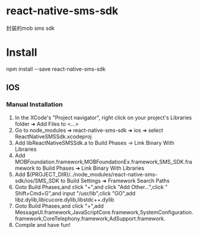# react-native-sms-sdk
封装的mob sms sdk

# Install
npm install --save react-native-sms-sdk
## IOS
### Manual Installation
1. In the XCode's "Project navigator", right click on your project's Libraries folder ➜ Add Files to <...>
2. Go to node_modules ➜ react-native-sms-sdk ➜ ios ➜ select ReactNativeSMSSdk.xcodeproj
3. Add libReactNativeSMSSdk.a to Build Phases -> Link Binary With Libraries
4. Add MOBFoundation.framework,MOBFoundationEx.framework,SMS_SDK.framework to Build Phases ➜ Link Binary With Libraries
5. Add $(PROJECT_DIR)/../node_modules/react-native-sms-sdk/ios/SMS_SDK to Build Settings ➜ Framework Search Paths
6. Goto Build Phases,and click "+",and click "Add Other...",click "  Shift+Cmd+G",and input "/usr/lib",click "GO",add libz.dylib,libicucore.dylib,libstdc++.dylib
7. Goto Build Phases,and click "+",add MessageUI.framework,JavaScriptCore.framework,SystemConfiguration.framework,CoreTelephony.framework,AdSupport.framework.
8. Compile and have fun!
